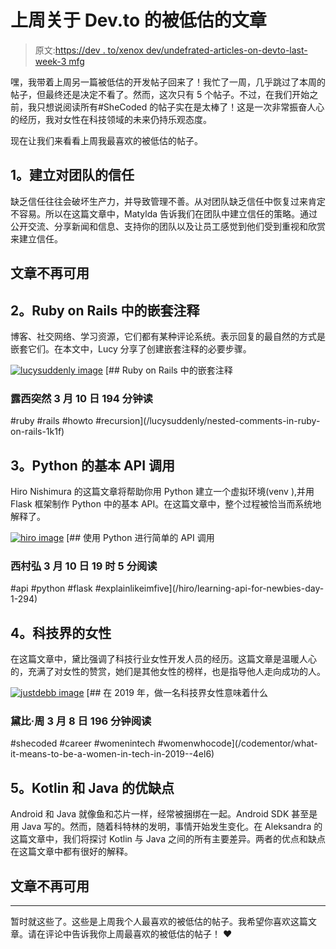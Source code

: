 # 上周关于 Dev.to 的被低估的文章

> 原文:[https://dev . to/xenox dev/undefrated-articles-on-devto-last-week-3 mfg](https://dev.to/xenoxdev/underrated-articles-on-devto-last-week-3mfg)

嘿，我带着上周另一篇被低估的开发帖子回来了！我忙了一周，几乎跳过了本周的帖子，但最终还是决定不看了。然而，这次只有 5 个帖子。不过，在我们开始之前，我只想说阅读所有#SheCoded 的帖子实在是太棒了！这是一次非常振奋人心的经历，我对女性在科技领域的未来仍持乐观态度。

现在让我们来看看上周我最喜欢的被低估的帖子。

## [](#1-building-trust-in-the-team)1。建立对团队的信任

缺乏信任往往会破坏生产力，并导致管理不善。从对团队缺乏信任中恢复过来肯定不容易。所以在这篇文章中，Matylda 告诉我们在团队中建立信任的策略。通过公开交流、分享新闻和信息、支持你的团队以及让员工感觉到他们受到重视和欣赏来建立信任。

## 文章不再可用

## [](#2-nested-comments-in-ruby-on-rails)2。Ruby on Rails 中的嵌套注释

博客、社交网络、学习资源，它们都有某种评论系统。表示回复的最自然的方式是嵌套它们。在本文中，Lucy 分享了创建嵌套注释的必要步骤。

[![lucysuddenly image](../Images/448508c154583ba4ecc6ba3ca3a14cc1.png)](/lucysuddenly) [## Ruby on Rails 中的嵌套注释

### 露西突然 3 月 10 日 194 分钟读

#ruby #rails #howto #recursion](/lucysuddenly/nested-comments-in-ruby-on-rails-1k1f)

## [](#3-basic-api-calls-with-python)3。Python 的基本 API 调用

Hiro Nishimura 的这篇文章将帮助你用 Python 建立一个虚拟环境(venv ),并用 Flask 框架制作 Python 中的基本 API。在这篇文章中，整个过程被恰当而系统地解释了。

[![hiro image](../Images/6aca2b0d56196fb82fea1141f0c261aa.png)](/hiro) [## 使用 Python 进行简单的 API 调用

### 西村弘 3 月 10 日 19 时 5 分阅读

#api #python #flask #explainlikeimfive](/hiro/learning-api-for-newbies-day-1-294)

## [](#4-women-in-tech)4。科技界的女性

在这篇文章中，黛比强调了科技行业女性开发人员的经历。这篇文章是温暖人心的，充满了对女性的赞赏，她们是其他女性的榜样，也是指导他人走向成功的人。

[![justdebb image](../Images/6c9b59d080d2ccf82431eb7534c523c0.png)](/justdebb) [## 在 2019 年，做一名科技界女性意味着什么

### 黛比·周 3 月 8 日 196 分钟阅读

#shecoded #career #womenintech #womenwhocode](/codementor/what-it-means-to-be-a-women-in-tech-in-2019--4el6)

## [](#5-benefits-and-drawbacks-of-kotlin-and-java)5。Kotlin 和 Java 的优缺点

Android 和 Java 就像鱼和芯片一样，经常被捆绑在一起。Android SDK 甚至是用 Java 写的。然而，随着科特林的发明，事情开始发生变化。在 Aleksandra 的这篇文章中，我们将探讨 Kotlin 与 Java 之间的所有主要差异。两者的优点和缺点在这篇文章中都有很好的解释。

## 文章不再可用

* * *

暂时就这些了。这些是上周我个人最喜欢的被低估的帖子。我希望你喜欢这篇文章。请在评论中告诉我你上周最喜欢的被低估的帖子！ ❤️